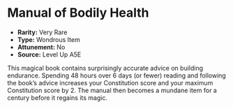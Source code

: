 
# Manual of Bodily Health

* **Rarity:** Very Rare
* **Type:** Wondrous Item
* **Attunement:** No
* **Source:** Level Up A5E


This magical book contains surprisingly accurate advice on building endurance. Spending 48 hours over 6 days (or fewer) reading and following the book’s advice increases your Constitution score and your maximum Constitution score by 2\. The manual then becomes a mundane item for a century before it regains its magic.
